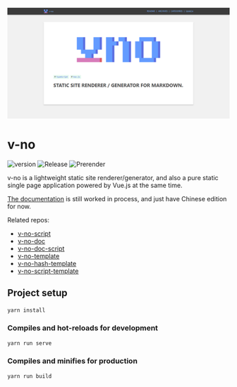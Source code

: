 ![social preview](/social-preview.png)

# v-no

![version](https://img.shields.io/github/package-json/v/akrisrn/v-no) ![Release](https://github.com/akrisrn/v-no/workflows/Release/badge.svg) ![Prerender](https://github.com/akrisrn/v-no-doc/workflows/Prerender/badge.svg)

v-no is a lightweight static site renderer/generator, and also a pure static single page application powered by Vue.js at the same time.

[The documentation](https://akrisrn.github.io/v-no-doc/-/) is still worked in process, and just have Chinese edition for now.

Related repos:

- [v-no-script](https://github.com/akrisrn/v-no-script)
- [v-no-doc](https://github.com/akrisrn/v-no-doc)
- [v-no-doc-script](https://github.com/akrisrn/v-no-doc-script)
- [v-no-template](https://github.com/akrisrn/v-no-template)
- [v-no-hash-template](https://github.com/akrisrn/v-no-hash-template)
- [v-no-script-template](https://github.com/akrisrn/v-no-script-template)

## Project setup

```
yarn install
```

### Compiles and hot-reloads for development

```
yarn run serve
```

### Compiles and minifies for production

```
yarn run build
```
